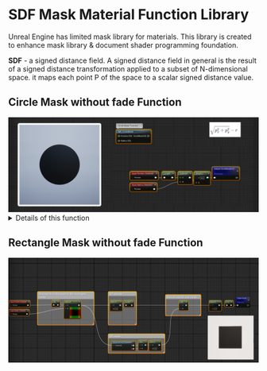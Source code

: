 # SDF Mask Material Function Library
Unreal Engine has limited mask library for materials. This library is created to enhance mask library & document shader programming foundation.

<b>SDF</b> - a signed distance field. A signed distance field in general is the result of a signed distance transformation applied to a subset of N-dimensional space. it maps each point P of the space to a scalar signed distance value.

## Circle Mask without fade Function
<picture>
  <source media="(prefers-color-scheme: dark)" srcset="Images/CircleFunctionDemo.png">
  <source media="(prefers-color-scheme: light)" srcset="Images/CircleFunctionDemo.png">
  <img alt="Shows an illustrated sun in light mode and a moon with stars in dark mode." src="Images/CircleFunctionDemo.png">
</picture>

<details>
<summary>Details of this function</summary>

### Length
To calculate the distance from the point to the origin.

### Substract
Subtract the radius to get the signed distance to the circle's surface.

### Step
Function to remove all values between 0 and 1. To remove fading effect.
  
</details>

## Rectangle Mask without fade Function
<picture>
  <source media="(prefers-color-scheme: dark)" srcset="Images/RectangleFunctionDemo.png">
  <source media="(prefers-color-scheme: light)" srcset="Images/RectangleFunctionDemo.png">
  <img alt="Shows an illustrated sun in light mode and a moon with stars in dark mode." src="Images/RectangleFunctionDemo.png">
</picture>
